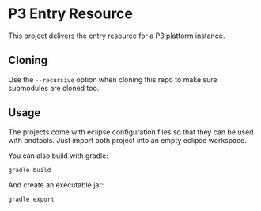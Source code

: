 # P3 Entry Resource

This project delivers the entry resource for a P3 platform instance.

## Cloning

Use the `--recursive` option when cloning this repo to make sure submodules are cloned too.

## Usage

The projects come with eclipse configuration files so that they can be used with bndtools. Just import both project into an empty eclipse workspace.

You can also build with gradle:

    gradle build
    
And create an executable jar:

    gradle export
